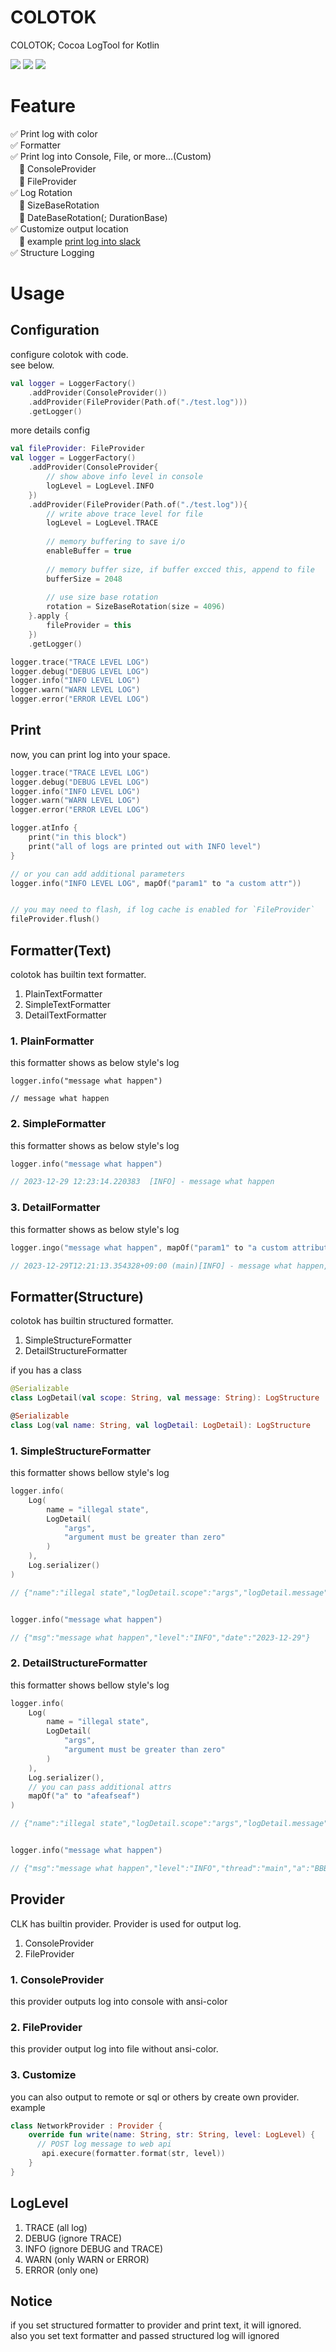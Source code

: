 # COLOTOK
COLOTOK; Cocoa LogTool for Kotlin  

![](https://img.shields.io/static/v1?label=kotlin-jvm&message=1.8.10&color=magenta)
![](https://img.shields.io/static/v1?label=jdk&message=11&color=magenta)
[![](https://jitpack.io/v/milkcocoa0902/colotok.svg)](https://jitpack.io/#milkcocoa0902/colotok)


# Feature
✅ Print log with color  
✅ Formatter  
✅ Print log into Console, File, or more...(Custom)  
　🌟 ConsoleProvider  
　🌟 FileProvider    
✅ Log Rotation  
　🌟 SizeBaseRotation  
　🌟 DateBaseRotation(; DurationBase)    
✅ Customize output location  
　🌟 example [print log into slack](https://github.com/milkcocoa0902/colotok_slack_integration_sample)  
✅ Structure Logging  


# Usage
## Configuration
configure colotok with code.  
see below.

```kotlin
val logger = LoggerFactory()
    .addProvider(ConsoleProvider())
    .addProvider(FileProvider(Path.of("./test.log")))
    .getLogger()

```

more details config
```Kotlin
val fileProvider: FileProvider
val logger = LoggerFactory()
    .addProvider(ConsoleProvider{
        // show above info level in console
        logLevel = LogLevel.INFO
    })
    .addProvider(FileProvider(Path.of("./test.log")){
        // write above trace level for file
        logLevel = LogLevel.TRACE
        
        // memory buffering to save i/o
        enableBuffer = true
        
        // memory buffer size, if buffer excced this, append to file
        bufferSize = 2048
        
        // use size base rotation
        rotation = SizeBaseRotation(size = 4096)
    }.apply {
        fileProvider = this
    })
    .getLogger()

logger.trace("TRACE LEVEL LOG")
logger.debug("DEBUG LEVEL LOG")
logger.info("INFO LEVEL LOG")
logger.warn("WARN LEVEL LOG")
logger.error("ERROR LEVEL LOG")

```

## Print
now, you can print log into your space.

```kotlin
logger.trace("TRACE LEVEL LOG")
logger.debug("DEBUG LEVEL LOG")
logger.info("INFO LEVEL LOG")
logger.warn("WARN LEVEL LOG")
logger.error("ERROR LEVEL LOG")

logger.atInfo {
    print("in this block")
    print("all of logs are printed out with INFO level")
}

// or you can add additional parameters
logger.info("INFO LEVEL LOG", mapOf("param1" to "a custom attr"))


// you may need to flash, if log cache is enabled for `FileProvider`
fileProvider.flush()

```

## Formatter(Text)
colotok has builtin text formatter.
1. PlainTextFormatter
2. SimpleTextFormatter
3. DetailTextFormatter

### 1. PlainFormatter
this formatter shows as below style's log

```
logger.info("message what happen")

// message what happen
```

### 2. SimpleFormatter
this formatter shows as below style's log

```Kotlin
logger.info("message what happen")

// 2023-12-29 12:23:14.220383  [INFO] - message what happen
```

### 3. DetailFormatter
this formatter shows as below style's log

```Kotlin
logger.ingo("message what happen", mapOf("param1" to "a custom attribute"))

// 2023-12-29T12:21:13.354328+09:00 (main)[INFO] - message what happen, additional = {param1=a custom attribute}
```

## Formatter(Structure)
colotok has builtin structured formatter.
1. SimpleStructureFormatter
2. DetailStructureFormatter

if you has a class
```kotlin
@Serializable
class LogDetail(val scope: String, val message: String): LogStructure

@Serializable
class Log(val name: String, val logDetail: LogDetail): LogStructure
```

### 1. SimpleStructureFormatter
this formatter shows bellow style's log

```Kotlin
logger.info(
    Log(
        name = "illegal state",
        LogDetail(
            "args",
            "argument must be greater than zero"
        )
    ),
    Log.serializer()
)

// {"name":"illegal state","logDetail.scope":"args","logDetail.message":"argument must be greater than zero","level":"INFO","date":"2023-12-29"}


logger.info("message what happen")

// {"msg":"message what happen","level":"INFO","date":"2023-12-29"}
```
### 2. DetailStructureFormatter
this formatter shows bellow style's log

```Kotlin
logger.info(
    Log(
        name = "illegal state",
        LogDetail(
            "args",
            "argument must be greater than zero"
        )
    ),
    Log.serializer(),
    // you can pass additional attrs
    mapOf("a" to "afeafseaf")
)

// {"name":"illegal state","logDetail.scope":"args","logDetail.message":"argument must be greater than zero","level":"INFO","thread":"main","a":"afeafseaf","date":"2023-12-29T12:27:22.559733+09:00"}


logger.info("message what happen")

// {"msg":"message what happen","level":"INFO","thread":"main","a":"BBBBB","date":"2023-12-29T12:27:22.5908+09:00"}
```



## Provider
CLK has builtin provider. Provider is used for output log.

1. ConsoleProvider
2. FileProvider

### 1. ConsoleProvider
this provider outputs log into console with ansi-color

### 2. FileProvider
this provider output log into file without ansi-color.

### 3. Customize
you can also output to remote or sql or others by create own provider.  
example

```kotlin
class NetworkProvider : Provider {
    override fun write(name: String, str: String, level: LogLevel) {
      // POST log message to web api 
       api.execure(formatter.format(str, level))
    }
}
```

## LogLevel
1. TRACE (all log)
2. DEBUG (ignore TRACE)
3. INFO (ignore DEBUG and TRACE)
4. WARN (only WARN or ERROR)
5. ERROR (only one)

## Notice 
if you set structured formatter to provider and print text, it will ignored.  
also you set text formatter and passed structured log will ignored